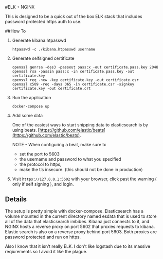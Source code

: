 #ELK + NGINX


This is designed to be a quick out of the box ELK stack that includes password protected https auth to use.

##How To

1. Generate kibana.htpasswd

	```
    htpasswd -c ./kibana.htpasswd username
    ```

2. Generate selfsigned certificate

	```
    openssl genrsa -des3 -passout pass:x -out certificate.pass.key 2048
    openssl rsa -passin pass:x -in certificate.pass.key -out certificate.key
    openssl req -new -key certificate.key -out certificate.csr
    openssl x509 -req -days 365 -in certificate.csr -signkey certificate.key -out certificate.crt
    ```

3. Run the application

	```
    docker-compose up
	```

4. Add some data

    One of the easiest ways to start shipping data to elasticsearch is by using beats.
    [https://github.com/elastic/beats](https://github.com/elastic/beats). 
    
    NOTE - When configuring a beat, make sure to 
    * set the port to 5603
    * the username and password to what you specified
    * the protocol to https, 
    * make the tls insecure. (this should not be done in production)

5. Visit `https://127.0.0.1:5602` with your browser, click past the warning ( only if self signing ), and login.

## Details

The setup is pretty simple with docker-compose. Elasticsearch has a volume mounted in the current directory
named esdata that is used to store all of the data that elasticsearch imbibes. Kibana just connects to it, 
and NGINX hosts a reverse proxy on port 5602 that proxies requests to kibana. Elastic search is also on a reverse proxy behind port 5603. Both proxies are password protected and run on https.

Also I know that it isn't really ELK. I don't like logstash due to its massive reqiurements so I avoid it like the plague.
